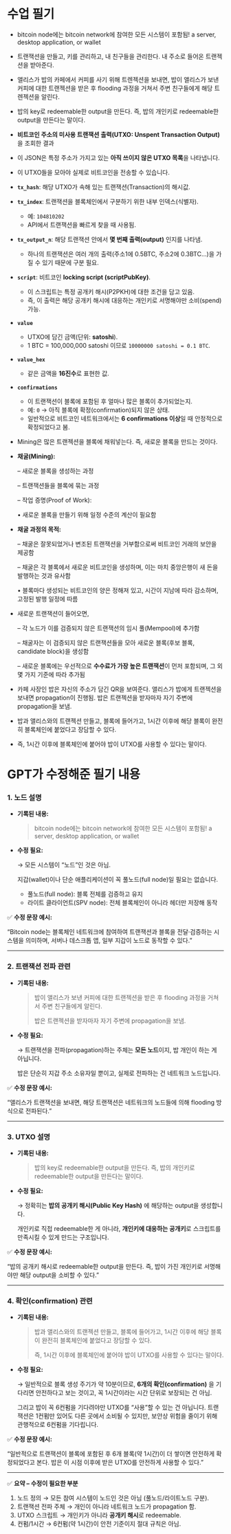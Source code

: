 # 수업 필기

- bitcoin node에는 bitcoin network에 참여한 모든 시스템이 포함됨! a server, desktop application, or wallet
- 트랜잭션을 만들고, 키를 관리하고, 내 친구들을 관리한다. 내 주소로 들어온 트랜젝션을 받아준다.
- 앨리스가 밥의 카페에서 커피를 사기 위해 트렌젝션을 보내면, 밥이 앨리스가 보낸 커피에 대한 트랜젝션을 받은 후 flooding 과정을 거쳐서 주변 친구들에게 해당 트렌젝션을 알린다.
- 밥의 key로 redeemable한 output을 만든다. 즉, 밥의 개인키로 redeemable한 output을 만든다는 말이다.

- **비트코인 주소의 미사용 트랜잭션 출력(UTXO: Unspent Transaction Output)** 을 조회한 결과
- 이 JSON은 특정 주소가 가지고 있는 **아직 쓰이지 않은 UTXO 목록**을 나타냅니다.
- 이 UTXO들을 모아야 실제로 비트코인을 전송할 수 있습니다.

- **`tx_hash`**: 해당 UTXO가 속해 있는 트랜잭션(Transaction)의 해시값.
- **`tx_index`**: 트랜잭션을 블록체인에서 구분하기 위한 내부 인덱스(식별자).
    - 예: `104810202`
    - API에서 트랜잭션을 빠르게 찾을 때 사용됨.
- **`tx_output_n`**: 해당 트랜잭션 안에서 **몇 번째 출력(output)** 인지를 나타냄.
    - 하나의 트랜잭션은 여러 개의 출력(주소1에 0.5BTC, 주소2에 0.3BTC...)을 가질 수 있기 때문에 구분 필요.
- **`script`**: 비트코인 **locking script (scriptPubKey)**.
    - 이 스크립트는 특정 공개키 해시(P2PKH)에 대한 조건을 담고 있음.
    - 즉, 이 출력은 해당 공개키 해시에 대응하는 개인키로 서명해야만 소비(spend) 가능.
- **`value`**
    - UTXO에 담긴 금액(단위: **satoshi**).
    - 1 BTC = 100,000,000 satoshi 이므로 `10000000 satoshi = 0.1 BTC`.
- **`value_hex`**
    - 같은 금액을 **16진수**로 표현한 값.
- **`confirmations`**
    - 이 트랜잭션이 블록에 포함된 후 얼마나 많은 블록이 추가되었는지.
    - 예: `0` → 아직 블록에 확정(confirmation)되지 않은 상태.
    - 일반적으로 비트코인 네트워크에서는 **6 confirmations 이상**일 때 안정적으로 확정되었다고 봄.

- Mining은 많은 트랜젝션을 블록에 채워넣는다. 즉, 새로운 블록을 만드는 것이다.
- **채굴(Mining):**
    
    – 새로운 블록을 생성하는 과정
    
    – 트랜잭션들을 블록에 묶는 과정
    
    – 작업 증명(Proof of Work):
    
    • 새로운 블록을 만들기 위해 일정 수준의 계산이 필요함
    
- **채굴 과정의 목적:**
    
    – 채굴은 잘못되었거나 변조된 트랜잭션을 거부함으로써 비트코인 거래의 보안을 제공함
    
    – 채굴은 각 블록에서 새로운 비트코인을 생성하며, 이는 마치 중앙은행이 새 돈을 발행하는 것과 유사함
    
    • 블록마다 생성되는 비트코인의 양은 정해져 있고, 시간이 지남에 따라 감소하며, 고정된 발행 일정에 따름
    
- 새로운 트랜잭션이 들어오면,
    
    – 각 노드가 이를 검증되지 않은 트랜잭션의 임시 풀(Mempool)에 추가함
    
    – 채굴자는 이 검증되지 않은 트랜잭션들을 모아 새로운 블록(후보 블록, candidate block)을 생성함
    
    – 새로운 블록에는 우선적으로 **수수료가 가장 높은 트랜잭션**이 먼저 포함되며, 그 외 몇 가지 기준에 따라 추가됨
    

- 카페 사장인 밥은 자신의 주소가 담긴 QR을 보여준다. 앨리스가 밥에게 트랜젝션을 보내면 propagation이 진행됨. 밥은 트랜젝션을 받자마자 자기 주변에 propagation을 보냄.
- 밥과 앨리스와의 트랜젝션 만들고, 블록에 들어가고, 1시간 이후에 해당 블록이 완전히 블록체인에 붙었다고 장담할 수 있다.
- 즉, 1시간 이후에 블록체인에 붙어야 밥이 UTXO를 사용할 수 있다는 말이다.

# GPT가 수정해준 필기 내용

### 1. 노드 설명

- **기록된 내용:**
    
    > bitcoin node에는 bitcoin network에 참여한 모든 시스템이 포함됨! a server, desktop application, or wallet
    > 
- **수정 필요:**
    
    → 모든 시스템이 “노드”인 것은 아님.
    
    지갑(wallet)이나 단순 애플리케이션이 꼭 풀노드(full node)일 필요는 없습니다.
    
    - 풀노드(full node): 블록 전체를 검증하고 유지
    - 라이트 클라이언트(SPV node): 전체 블록체인이 아니라 헤더만 저장해 동작

✅ **수정 문장 예시:**

“Bitcoin node는 블록체인 네트워크에 참여하여 트랜잭션과 블록을 전달·검증하는 시스템을 의미하며, 서버나 데스크톱 앱, 일부 지갑이 노드로 동작할 수 있다.”

---

### 2. 트랜잭션 전파 관련

- **기록된 내용:**
    
    > 밥이 앨리스가 보낸 커피에 대한 트랜젝션을 받은 후 flooding 과정을 거쳐서 주변 친구들에게 알린다.
    > 
    > 
    > 밥은 트랜젝션을 받자마자 자기 주변에 propagation을 보냄.
    > 
- **수정 필요:**
    
    → 트랜잭션을 전파(propagation)하는 주체는 **모든 노드**이지, 밥 개인이 하는 게 아닙니다.
    
    밥은 단순히 지갑 주소 소유자일 뿐이고, 실제로 전파하는 건 네트워크 노드입니다.
    

✅ **수정 문장 예시:**

“앨리스가 트랜잭션을 보내면, 해당 트랜잭션은 네트워크의 노드들에 의해 flooding 방식으로 전파된다.”

---

### 3. UTXO 설명

- **기록된 내용:**
    
    > 밥의 key로 redeemable한 output을 만든다. 즉, 밥의 개인키로 redeemable한 output을 만든다는 말이다.
    > 
- **수정 필요:**
    
    → 정확히는 **밥의 공개키 해시(Public Key Hash)** 에 해당하는 output을 생성합니다.
    
    개인키로 직접 redeemable한 게 아니라, **개인키에 대응하는 공개키**로 스크립트를 만족시킬 수 있게 만드는 구조입니다.
    

✅ **수정 문장 예시:**

“밥의 공개키 해시로 redeemable한 output을 만든다. 즉, 밥이 가진 개인키로 서명해야만 해당 output을 소비할 수 있다.”

---

### 4. 확인(confirmation) 관련

- **기록된 내용:**
    
    > 밥과 앨리스와의 트랜젝션 만들고, 블록에 들어가고, 1시간 이후에 해당 블록이 완전히 블록체인에 붙었다고 장담할 수 있다.
    > 
    > 
    > 즉, 1시간 이후에 블록체인에 붙어야 밥이 UTXO를 사용할 수 있다는 말이다.
    > 
- **수정 필요:**
    
    → 일반적으로 블록 생성 주기가 약 10분이므로, **6개의 확인(confirmation)** 을 기다리면 안전하다고 보는 것이고, 꼭 1시간이라는 시간 단위로 보장되는 건 아님.
    
    그리고 밥이 꼭 6컨펌을 기다려야만 UTXO를 “사용”할 수 있는 건 아닙니다. 트랜잭션은 1컨펌만 있어도 다른 곳에서 소비될 수 있지만, 보안상 위험을 줄이기 위해 관행적으로 6컨펌을 기다립니다.
    

✅ **수정 문장 예시:**

“일반적으로 트랜잭션이 블록에 포함된 후 6개 블록(약 1시간)이 더 쌓이면 안전하게 확정되었다고 본다. 밥은 이 시점 이후에 받은 UTXO를 안전하게 사용할 수 있다.”

---

✅ **요약 – 수정이 필요한 부분**

1. 노드 정의 → 모든 참여 시스템이 노드인 것은 아님 (풀노드/라이트노드 구분).
2. 트랜잭션 전파 주체 → 개인이 아니라 네트워크 노드가 propagation 함.
3. UTXO 스크립트 → 개인키가 아니라 **공개키 해시**로 redeemable.
4. 컨펌/1시간 → 6컨펌(약 1시간)이 안전 기준이지 절대 규칙은 아님.








